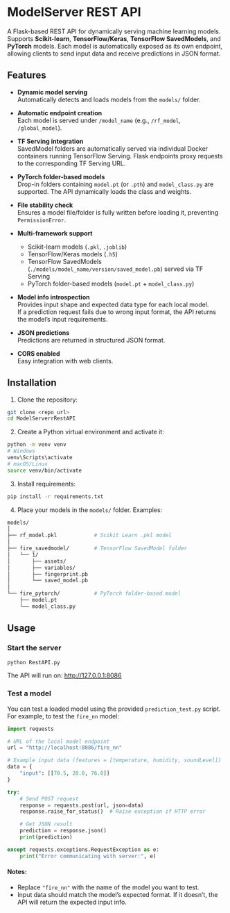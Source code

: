 # ModelServer REST API

A Flask-based REST API for dynamically serving machine learning models. Supports **Scikit-learn**, **TensorFlow/Keras**, **TensorFlow SavedModels**, and **PyTorch** models. Each model is automatically exposed as its own endpoint, allowing clients to send input data and receive predictions in JSON format.


## Features

- **Dynamic model serving**  
  Automatically detects and loads models from the `models/` folder.

- **Automatic endpoint creation**  
  Each model is served under `/model_name` (e.g., `/rf_model`, `/global_model`).

- **TF Serving integration**  
  SavedModel folders are automatically served via individual Docker containers running TensorFlow Serving. Flask endpoints proxy requests to the corresponding TF Serving URL.

- **PyTorch folder-based models**  
  Drop-in folders containing `model.pt` (or `.pth`) and `model_class.py` are supported. The API dynamically loads the class and weights.

- **File stability check**  
  Ensures a model file/folder is fully written before loading it, preventing `PermissionError`.

- **Multi-framework support**  
  - Scikit-learn models (`.pkl`, `.joblib`)  
  - TensorFlow/Keras models (`.h5`)  
  - TensorFlow SavedModels (`./models/model_name/version/saved_model.pb`) served via TF Serving
  - PyTorch folder-based models (`model.pt` + `model_class.py`)

- **Model info introspection**  
  Provides input shape and expected data type for each local model.  
  If a prediction request fails due to wrong input format, the API returns the model’s input requirements.

- **JSON predictions**  
  Predictions are returned in structured JSON format.

- **CORS enabled**  
  Easy integration with web clients.



## Installation

1. Clone the repository:
```bash
git clone <repo_url>
cd ModelServerrRestAPI
```

2. Create a Python virtual environment and activate it:
```bash
python -m venv venv
# Windows
venv\Scripts\activate
# macOS/Linux
source venv/bin/activate
```

3. Install requirements:
```bash
pip install -r requirements.txt
```

4. Place your models in the `models/` folder. Examples:
```bash
models/
│
├── rf_model.pkl            # Scikit Learn .pkl model
│
├── fire_savedmodel/        # TensorFlow SavedModel folder
│   └── 1/
│       ├── assets/
│       ├── variables/
│       ├── fingerprint.pb
│       └── saved_model.pb
│   
└── fire_pytorch/           # PyTorch folder-based model
    ├── model.pt
    └── model_class.py

```


## Usage
### Start the server
```bash
python RestAPI.py
```
The API will run on:
http://127.0.0.1:8086

### Test a model
You can test a loaded model using the provided `prediction_test.py` script. For example, to test the `fire_nn` model:  
```python
import requests

# URL of the local model endpoint
url = "http://localhost:8086/fire_nn"

# Example input data (features = [temperature, humidity, soundLevel])
data = {
    "input": [[70.5, 20.0, 76.0]]
}

try:
    # Send POST request
    response = requests.post(url, json=data)
    response.raise_for_status()  # Raise exception if HTTP error

    # Get JSON result
    prediction = response.json()
    print(prediction)

except requests.exceptions.RequestException as e:
    print("Error communicating with server:", e)
```
#### Notes:
  * Replace `"fire_nn"` with the name of the model you want to test.
  * Input data should match the model’s expected format. If it doesn’t, the API will return the expected input info.
